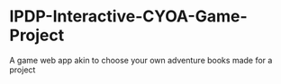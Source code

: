 # IPDP-Interactive-CYOA-Game-Project
A game web app akin to choose your own adventure books made for a project
